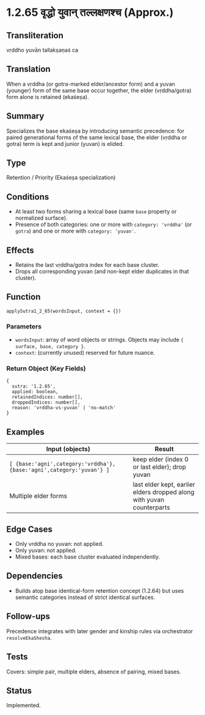 # 1.2.65 वृद्धो युवान् तल्लक्षणश्च (Approx.)

## Transliteration
vṛddho yuvān tallakṣaṇaś ca

## Translation
When a vṛddha (or gotra-marked elder/ancestor form) and a yuvan (younger) form of the same base occur together, the elder (vṛddha/gotra) form alone is retained (ekaśeṣa).

## Summary
Specializes the base ekaśeṣa by introducing semantic precedence: for paired generational forms of the same lexical base, the elder (vṛddha or gotra) term is kept and junior (yuvan) is elided.

## Type
Retention / Priority (Ekaśeṣa specialization)

## Conditions
- At least two forms sharing a lexical base (same `base` property or normalized surface).
- Presence of both categories: one or more with `category: 'vrddha'` (or `gotra`) and one or more with `category: 'yuvan'`.

## Effects
- Retains the last vṛddha/gotra index for each base cluster.
- Drops all corresponding yuvan (and non-kept elder duplicates in that cluster).

## Function
`applySutra1_2_65(wordsInput, context = {})`

### Parameters
- `wordsInput`: array of word objects or strings. Objects may include `{ surface, base, category }`.
- `context`: (currently unused) reserved for future nuance.

### Return Object (Key Fields)
```
{
  sutra: '1.2.65',
  applied: boolean,
  retainedIndices: number[],
  droppedIndices: number[],
  reason: 'vrddha-vs-yuvan' | 'no-match'
}
```

## Examples
| Input (objects) | Result |
|-----------------|--------|
| `[ {base:'agni',category:'vrddha'}, {base:'agni',category:'yuvan'} ]` | keep elder (index 0 or last elder); drop yuvan |
| Multiple elder forms | last elder kept, earlier elders dropped along with yuvan counterparts |

## Edge Cases
- Only vrddha no yuvan: not applied.
- Only yuvan: not applied.
- Mixed bases: each base cluster evaluated independently.

## Dependencies
- Builds atop base identical-form retention concept (1.2.64) but uses semantic categories instead of strict identical surfaces.

## Follow-ups
Precedence integrates with later gender and kinship rules via orchestrator `resolveEkaShesha`.

## Tests
Covers: simple pair, multiple elders, absence of pairing, mixed bases.

## Status
Implemented.
